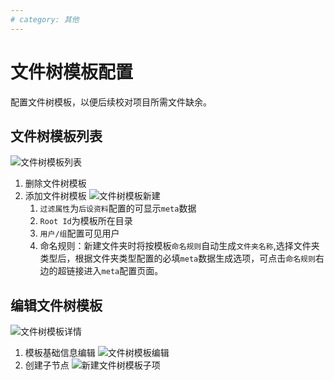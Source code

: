 ```yaml
---
# category: 其他
---
```

# 文件树模板配置

配置文件树模板，以便后续校对项目所需文件缺余。
## 文件树模板列表
![文件树模板列表](/images/v1.1.6/folderCabinet-admin.png)
1. 删除文件树模板
2. 添加文件树模板
![文件树模板新建](/images/v1.1.6/folderCabinet-adminCreate.png)
   1. `过滤属性`为`后设资料`配置的可显示`meta`数据
   2. `Root Id`为模板所在目录
   3. `用户/组`配置可见用户
   4. 命名规则：新建文件夹时将按模板`命名规则`自动生成`文件夹名称`,选择文件夹类型后，根据文件夹类型配置的必填`meta`数据生成选项，可点击`命名规则`右边的超链接进入`meta`配置页面。
## 编辑文件树模板
![文件树模板详情](/images/v1.1.6/folderCabinet-detail.png)

1. 模板基础信息编辑
    ![文件树模板编辑](/images/v1.1.6/folderCabinet-adminEdit.png)
2. 创建子节点
![新建文件树模板子项](/images/v1.1.6/folderCabinet-childForm.png)


